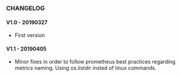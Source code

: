 ### CHANGELOG

#### V1.0 - 20190327
- First version

#### V1.1 - 20190405
- Minor fixes in order to follow prometheus best practices regarding metrics naming. Using os.listdir insted of linux commands. 